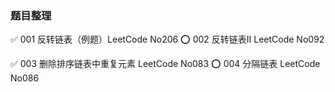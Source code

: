 ### 题目整理

✅ 001 反转链表（例题）LeetCode No206
⭕️ 002 反转链表Ⅱ LeetCode No092

✅ 003 删除排序链表中重复元素 LeetCode No083
⭕️ 004 分隔链表 LeetCode No086
